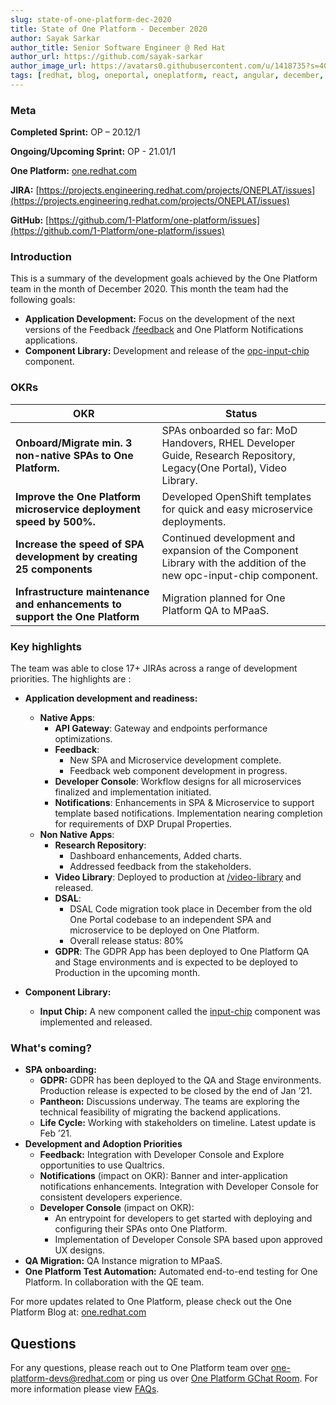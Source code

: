 ```yaml
---
slug: state-of-one-platform-dec-2020
title: State of One Platform - December 2020
author: Sayak Sarkar
author_title: Senior Software Engineer @ Red Hat
author_url: https://github.com/sayak-sarkar
author_image_url: https://avatars0.githubusercontent.com/u/1418735?s=400&v=4
tags: [redhat, blog, oneportal, oneplatform, react, angular, december, update]
---
```

### Meta
**Completed Sprint:** OP – 20.12/1

**Ongoing/Upcoming Sprint:** OP - 21.01/1

**One Platform:** [one.redhat.com](https://one.redhat.com)

**JIRA:** [https://projects.engineering.redhat.com/projects/ONEPLAT/issues](https://projects.engineering.redhat.com/projects/ONEPLAT/issues)

**GitHub:** [https://github.com/1-Platform/one-platform/issues](https://github.com/1-Platform/one-platform/issues)

### Introduction
This is a summary of the development goals achieved by the One Platform team in the month of December 2020. This month the team had the following goals:

- **Application Development:** Focus on the development of the next versions of the Feedback [/feedback](https://one.redhat.com/feedback) and One Platform Notifications applications.
- **Component Library:** Development and release of the [opc-input-chip](https://www.npmjs.com/package/@one-platform/opc-input-chip) component.

### OKRs

| OKR  | Status |
|---|---|
| **Onboard/Migrate min. 3 non-native SPAs to One Platform.** | SPAs onboarded so far: MoD Handovers, RHEL Developer Guide, Research Repository, Legacy(One Portal),  Video Library. |
| **Improve the One Platform microservice deployment speed by 500%.** | Developed OpenShift templates for quick and easy microservice deployments. |
| **Increase the speed of SPA development by creating 25 components** | Continued development and expansion of the Component Library with the addition of the new opc-input-chip component. |
| **Infrastructure maintenance and enhancements to support the One Platform** | Migration planned for One Platform QA to MPaaS. |

### Key highlights
The team was able to close 17+ JIRAs across a range of development priorities. The highlights are :

- **Application development and readiness:**
  - **Native Apps**:
    - **API Gateway**: Gateway and endpoints performance optimizations.
    - **Feedback**:
      - New SPA and Microservice development complete.
      - Feedback web component development in progress.
    - **Developer Console**: Workflow designs for all microservices finalized and implementation initiated.
    - **Notifications**: Enhancements in SPA & Microservice to support template based notifications. Implementation nearing completion for requirements of DXP Drupal Properties.
  - **Non Native Apps**:
    - **Research Repository**:
      - Dashboard enhancements, Added charts.
      - Addressed feedback from the stakeholders.
    - **Video Library**: Deployed to production at [/video-library](https://one.redhat.com/video-library) and released.
    - **DSAL**:
      - DSAL Code migration took place in December from the old One Portal codebase to an independent SPA and microservice to be deployed on One Platform.
      - Overall release status: 80%
    - **GDPR**: The GDPR App has been deployed to One Platform QA and Stage environments and is expected to be deployed to Production in the upcoming month.

- **Component Library:**
  - **Input Chip:** A new component called the [input-chip](https://www.npmjs.com/package/@one-platform/opc-input-chip) component was implemented and released.

### What's coming?

- **SPA onboarding:**
  - **GDPR:** GDPR has been deployed to the QA and Stage environments. Production release is expected to be closed by the end of Jan ’21.
  - **Pantheon:** Discussions underway. The teams are exploring the technical feasibility of migrating the backend applications.
  - **Life Cycle:** Working with stakeholders on timeline. Latest update is Feb ’21.
- **Development and Adoption Priorities**
  - **Feedback:** Integration with Developer Console and Explore opportunities to use Qualtrics.
  - **Notifications** (impact on OKR): Banner and inter-application notifications enhancements. Integration with Developer Console for consistent developers experience.
  - **Developer Console** (impact on OKR):
    - An entrypoint for developers to get started with deploying and configuring their SPAs onto One Platform.
    - Implementation of Developer Console SPA based upon approved UX designs.
- **QA Migration:** QA Instance migration to MPaaS.
- **One Platform Test Automation:** Automated end-to-end testing for One Platform. In collaboration with the QE team.

For more updates related to One Platform, please check out the One Platform Blog at: [one.redhat.com](https://one.redhat.com/get-started/blog)
## Questions

For any questions, please reach out to One Platform team over [one-platform-devs@redhat.com](mailto:one-platform-devs@redhat.com) or ping us over [One Platform GChat Room](https://chat.google.com/room/AAAAF4M7oZE).
For more information please view [FAQs](/docs/faqs).
